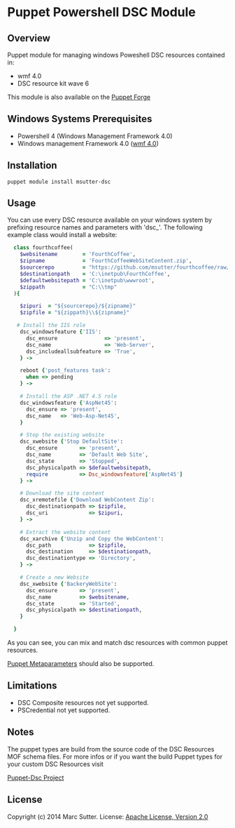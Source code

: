 Puppet Powershell DSC Module
============================

## Overview
Puppet module for managing windows Poweshell DSC resources contained in:
- wmf 4.0
- DSC resource kit wave 6

This module is also available on the [Puppet Forge](https://forge.puppetlabs.com/msutter/dsc)

## Windows Systems Prerequisites
 - Powershell 4 (Windows Management Framework 4.0)
 - Windows management Framework 4.0 ([wmf 4.0](http://www.microsoft.com/en-us/download/details.aspx?id=40855))

## Installation
    puppet module install msutter-dsc

## Usage
You can use every DSC resource available on your windows system by prefixing resource names and parameters with 'dsc_'.
The following example class would install a website:

```ruby
  class fourthcoffee(
    $websitename        = 'FourthCoffee',
    $zipname            = 'FourthCoffeeWebSiteContent.zip',
    $sourcerepo         = "https://github.com/msutter/fourthcoffee/raw/master",
    $destinationpath    = 'C:\inetpub\FourthCoffee',
    $defaultwebsitepath = 'C:\inetpub\wwwroot',
    $zippath            = "C:\\tmp"
  ){

    $zipuri  = "${sourcerepo}/${zipname}"
    $zipfile = "${zippath}\\${zipname}"

   # Install the IIS role
    dsc_windowsfeature {'IIS':
      dsc_ensure               => 'present',
      dsc_name                 => 'Web-Server',
      dsc_includeallsubfeature => 'True',
    } ->

    reboot {'post_features task':
      when => pending
    } ->

    # Install the ASP .NET 4.5 role
    dsc_windowsfeature {'AspNet45':
      dsc_ensure => 'present',
      dsc_name   => 'Web-Asp-Net45',
    }

    # Stop the existing website
    dsc_xwebsite {'Stop DefaultSite':
      dsc_ensure       => 'present',
      dsc_name         => 'Default Web Site',
      dsc_state        => 'Stopped',
      dsc_physicalpath => $defaultwebsitepath,
      require          => Dsc_windowsfeature['AspNet45']
    } ->

    # Download the site content
    dsc_xremotefile {'Download WebContent Zip':
      dsc_destinationpath => $zipfile,
      dsc_uri             => $zipuri,
    } ->

    # Extract the website content 
    dsc_xarchive {'Unzip and Copy the WebContent':
      dsc_path            => $zipfile,
      dsc_destination     => $destinationpath,
      dsc_destinationtype => 'Directory',
    } ->

    # Create a new Website
    dsc_xwebsite {'BackeryWebSite':
      dsc_ensure       => 'present',
      dsc_name         => $websitename,
      dsc_state        => 'Started',
      dsc_physicalpath => $destinationpath,
    }

  }
```

As you can see, you can mix and match dsc resources with common puppet resources.

[Puppet Metaparameters](https://docs.puppetlabs.com/references/latest/metaparameter.html) should also be supported.

## Limitations
- DSC Composite resources not yet supported.
- PSCredential not yet supported.

## Notes
The puppet types are build from the source code of the DSC Resources MOF schema files.
For more infos or if you want the build Puppet types for your custom DSC Resources visit

[Puppet-Dsc Project](https://github.com/msutter/puppet-dsc)

## License
Copyright (c) 2014 Marc Sutter.
License: [Apache License, Version 2.0](https://raw.githubusercontent.com/msutter/puppet-dsc/forge/LICENSE)